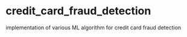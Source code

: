 # credit_card_fraud_detection
implementation of various ML algorithm for credit card fraud detection
